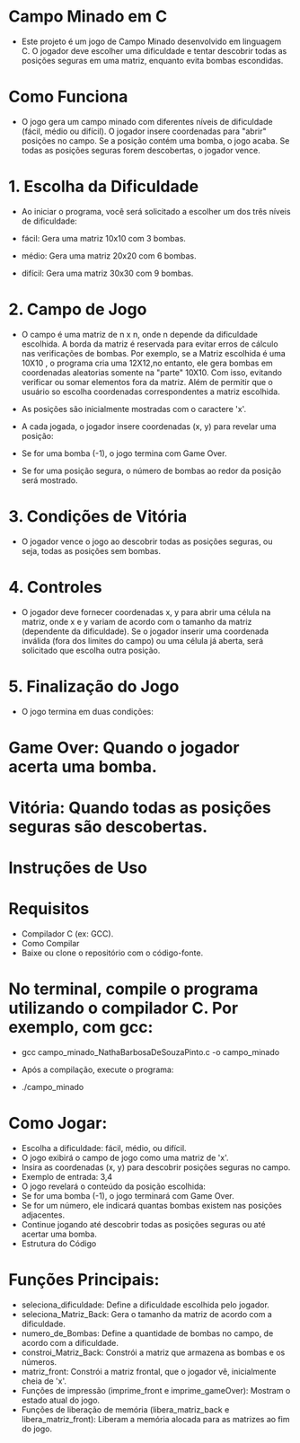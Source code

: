 # Campo Minado em C
- Este projeto é um jogo de Campo Minado desenvolvido em linguagem C. O jogador deve escolher uma dificuldade e tentar descobrir todas as posições seguras em uma matriz, enquanto evita bombas escondidas.

# Como Funciona
- O jogo gera um campo minado com diferentes níveis de dificuldade (fácil, médio ou difícil). O jogador insere coordenadas para "abrir" posições no campo. Se a posição contém uma bomba, o jogo acaba. Se todas as posições seguras forem descobertas, o jogador vence.

# 1. Escolha da Dificuldade
- Ao iniciar o programa, você será solicitado a escolher um dos três níveis de dificuldade:

- fácil: Gera uma matriz 10x10 com 3 bombas.
- médio: Gera uma matriz 20x20 com 6 bombas.
- difícil: Gera uma matriz 30x30 com 9 bombas.
# 2. Campo de Jogo
- O campo é uma matriz de n x n, onde n depende da dificuldade escolhida. A borda da matriz é reservada para evitar erros de cálculo nas verificações de bombas.
Por exemplo, se a Matriz escolhida é uma 10X10 , o programa cria uma 12X12,no entanto, ele gera bombas em coordenadas aleatorias somente na "parte" 10X10. Com isso,
evitando verificar ou somar elementos fora da matriz. Além de permitir que o usuário so escolha coordenadas correspondentes a matriz escolhida.

- As posições são inicialmente mostradas com o caractere 'x'.
- A cada jogada, o jogador insere coordenadas (x, y) para revelar uma posição:
- Se for uma bomba (-1), o jogo termina com Game Over.
- Se for uma posição segura, o número de bombas ao redor da posição será mostrado.
# 3. Condições de Vitória
- O jogador vence o jogo ao descobrir todas as posições seguras, ou seja, todas as posições sem bombas.

# 4. Controles
- O jogador deve fornecer coordenadas x, y para abrir uma célula na matriz, onde x e y variam de acordo com o tamanho da matriz (dependente da dificuldade).
Se o jogador inserir uma coordenada inválida (fora dos limites do campo) ou uma célula já aberta, será solicitado que escolha outra posição.

# 5. Finalização do Jogo
- O jogo termina em duas condições:

# Game Over: Quando o jogador acerta uma bomba.
# Vitória: Quando todas as posições seguras são descobertas.
# Instruções de Uso
# Requisitos
- Compilador C (ex: GCC).
- Como Compilar
- Baixe ou clone o repositório com o código-fonte.

# No terminal, compile o programa utilizando o compilador C. Por exemplo, com gcc:

- gcc campo_minado_NathaBarbosaDeSouzaPinto.c -o campo_minado

- Após a compilação, execute o programa:

- ./campo_minado

# Como Jogar:

- Escolha a dificuldade: fácil, médio, ou difícil.
- O jogo exibirá o campo de jogo como uma matriz de 'x'.
- Insira as coordenadas (x, y) para descobrir posições seguras no campo.
- Exemplo de entrada: 3,4
- O jogo revelará o conteúdo da posição escolhida:
- Se for uma bomba (-1), o jogo terminará com Game Over.
- Se for um número, ele indicará quantas bombas existem nas posições adjacentes.
- Continue jogando até descobrir todas as posições seguras ou até acertar uma bomba.
- Estrutura do Código
# Funções Principais:
- seleciona_dificuldade: Define a dificuldade escolhida pelo jogador.
- seleciona_Matriz_Back: Gera o tamanho da matriz de acordo com a dificuldade.
- numero_de_Bombas: Define a quantidade de bombas no campo, de acordo com a dificuldade.
- constroi_Matriz_Back: Constrói a matriz que armazena as bombas e os números.
- matriz_front: Constrói a matriz frontal, que o jogador vê, inicialmente cheia de 'x'.
- Funções de impressão (imprime_front e imprime_gameOver): Mostram o estado atual do jogo.
- Funções de liberação de memória (libera_matriz_back e libera_matriz_front): Liberam a memória alocada para as matrizes ao fim do jogo.

